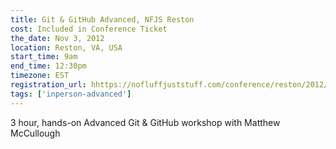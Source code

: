 ```yaml
---
title: Git & GitHub Advanced, NFJS Reston
cost: Included in Conference Ticket
the_date: Nov 3, 2012
location: Reston, VA, USA
start_time: 9am
end_time: 12:30pm
timezone: EST
registration_url: hhttps://nofluffjuststuff.com/conference/reston/2012/11/session?id=27325
tags: ['inperson-advanced']
---
```


3 hour, hands-on Advanced Git & GitHub workshop with Matthew McCullough
